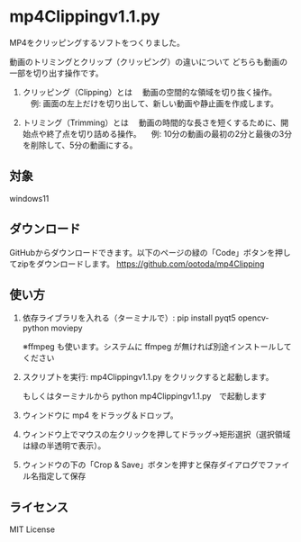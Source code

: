 # mp4Clippingv1.1.py

MP4をクリッピングするソフトをつくりました。

動画のトリミングとクリップ（クリッピング）の違いについて
どちらも動画の一部を切り出す操作です。

1. クリッピング（Clipping）とは
　動画の空間的な領域を切り抜く操作。
　例: 画面の左上だけを切り出して、新しい動画や静止画を作成します。 

2. トリミング（Trimming）とは
　動画の時間的な長さを短くするために、開始点や終了点を切り詰める操作。
　例: 10分の動画の最初の2分と最後の3分を削除して、5分の動画にする。 


## 対象
windows11

## ダウンロード
GitHubからダウンロードできます。以下のページの緑の「Code」ボタンを押してzipをダウンロードします。
https://github.com/ootoda/mp4Clipping

## 使い方

1. 依存ライブラリを入れる（ターミナルで）:
	pip install pyqt5 opencv-python moviepy

   ※ffmpeg も使います。システムに ffmpeg が無ければ別途インストールしてください

2. スクリプトを実行:
    mp4Clippingv1.1.py  をクリックすると起動します。

   もしくはターミナルから
	python mp4Clippingv1.1.py　で起動します

3. ウィンドウに mp4 をドラッグ＆ドロップ。

4. ウィンドウ上でマウスの左クリックを押してドラッグ→矩形選択（選択領域は緑の半透明で表示）。

5. ウィンドウの下の「Crop & Save」ボタンを押すと保存ダイアログでファイル名指定して保存


## ライセンス
MIT License